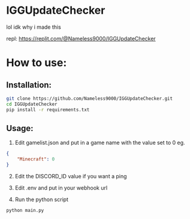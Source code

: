 # IGGUpdateChecker
lol idk why i made this

repl: https://replit.com/@Nameless9000/IGGUpdateChecker

# How to use:

## Installation:
```bash
git clone https://github.com/Nameless9000/IGGUpdateChecker.git
cd IGGUpdateChecker
pip install -r requirements.txt
```

## Usage:

1. Edit gamelist.json and put in a game name with the value set to 0 eg.
```json
{
    "Minecraft": 0
}
```

2. Edit the DISCORD_ID value if you want a ping

3. Edit .env and put in your webhook url

4. Run the python script
```bash
python main.py
```
